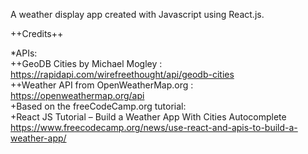 A weather display app created with Javascript using React.js.

++Credits++

*APIs:<br>
++GeoDB Cities by Michael Mogley : https://rapidapi.com/wirefreethought/api/geodb-cities<br>
++Weather API from OpenWeatherMap.org : https://openweathermap.org/api<br>
+Based on the freeCodeCamp.org tutorial: <br>
+React JS Tutorial – Build a Weather App With Cities Autocomplete<br>
https://www.freecodecamp.org/news/use-react-and-apis-to-build-a-weather-app/


